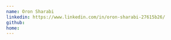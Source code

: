 ```yaml
---
name: Oron Sharabi
linkedin: https://www.linkedin.com/in/oron-sharabi-27615b26/
github:
home:
---
```


